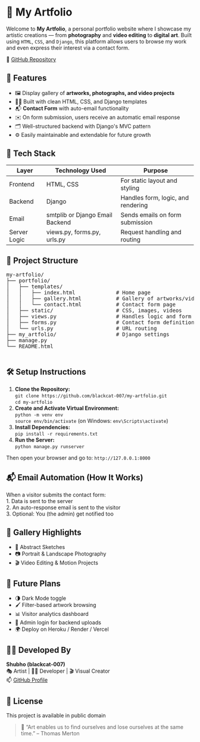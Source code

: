 
  <h1>🎨 My Artfolio</h1>

  <p>Welcome to <strong>My Artfolio</strong>, a personal portfolio website where I showcase my artistic creations — from <strong>photography</strong> and <strong>video editing</strong> to <strong>digital art</strong>. Built using <code>HTML</code>, <code>CSS</code>, and <code>Django</code>, this platform allows users to browse my work and even express their interest via a contact form.</p>

  <p>🔗 <a href="https://github.com/blackcat-007/my-artfolio" target="_blank">GitHub Repository</a></p>

  <div class="section">
    <h2>🌟 Features</h2>
    <ul>
      <li>🖼️ Display gallery of <strong>artworks, photographs, and video projects</strong></li>
      <li>🧑‍💻 Built with clean HTML, CSS, and Django templates</li>
      <li>📬 <strong>Contact Form</strong> with auto-email functionality</li>
      <li>✉️ On form submission, users receive an automatic email response</li>
      <li>🗂️ Well-structured backend with Django's MVC pattern</li>
      <li>⚙️ Easily maintainable and extendable for future growth</li>
    </ul>
  </div>

  <div class="section">
    <h2>🧰 Tech Stack</h2>
    <table class="table">
      <thead>
        <tr>
          <th>Layer</th>
          <th>Technology Used</th>
          <th>Purpose</th>
        </tr>
      </thead>
      <tbody>
        <tr>
          <td>Frontend</td>
          <td>HTML, CSS</td>
          <td>For static layout and styling</td>
        </tr>
        <tr>
          <td>Backend</td>
          <td>Django</td>
          <td>Handles form, logic, and rendering</td>
        </tr>
        <tr>
          <td>Email</td>
          <td>smtplib or Django Email Backend</td>
          <td>Sends emails on form submission</td>
        </tr>
        <tr>
          <td>Server Logic</td>
          <td>views.py, forms.py, urls.py</td>
          <td>Request handling and routing</td>
        </tr>
      </tbody>
    </table>
  </div>

  <div class="section">
    <h2>📁 Project Structure</h2>
    <pre>
my-artfolio/
├── portfolio/
│   ├── templates/
│   │   ├── index.html             # Home page
│   │   ├── gallery.html           # Gallery of artworks/videos
│   │   └── contact.html           # Contact form page
│   ├── static/                    # CSS, images, videos
│   ├── views.py                   # Handles logic and form
│   ├── forms.py                   # Contact form definition
│   └── urls.py                    # URL routing
├── my_artfolio/                   # Django settings
├── manage.py
└── README.html
    </pre>
  </div>

  <div class="section">
    <h2>🛠️ Setup Instructions</h2>
    <ol>
      <li><strong>Clone the Repository:</strong><br>
        <code>git clone https://github.com/blackcat-007/my-artfolio.git</code><br>
        <code>cd my-artfolio</code>
      </li>
      <li><strong>Create and Activate Virtual Environment:</strong><br>
        <code>python -m venv env</code><br>
        <code>source env/bin/activate</code> (on Windows: <code>env\Scripts\activate</code>)
      </li>
      <li><strong>Install Dependencies:</strong><br>
        <code>pip install -r requirements.txt</code>
      </li>
      <li><strong>Run the Server:</strong><br>
        <code>python manage.py runserver</code>
      </li>
    </ol>
    <p>Then open your browser and go to: <code>http://127.0.0.1:8000</code></p>
  </div>

  <div class="section">
    <h2>📬 Email Automation (How It Works)</h2>
    <div class="highlight">
      When a visitor submits the contact form:<br>
      1. Data is sent to the server<br>
      2. An auto-response email is sent to the visitor<br>
      3. Optional: You (the admin) get notified too
    </div>
  </div>

  <div class="section">
    <h2>📸 Gallery Highlights</h2>
    <ul>
      <li>🎨 Abstract Sketches</li>
      <li>📷 Portrait & Landscape Photography</li>
      <li>🎬 Video Editing & Motion Projects</li>
    </ul>
  </div>

  <div class="section">
    <h2>📌 Future Plans</h2>
    <ul>
      <li>🌗 Dark Mode toggle</li>
      <li>🖌️ Filter-based artwork browsing</li>
      <li>📊 Visitor analytics dashboard</li>
      <li>🔐 Admin login for backend uploads</li>
      <li>🌍 Deploy on Heroku / Render / Vercel</li>
    </ul>
  </div>

  <div class="section">
    <h2>🙋‍♂️ Developed By</h2>
    <p><strong>Shubho (blackcat-007)</strong><br>
      🎭 Artist | 👨‍💻 Developer | 🎬 Visual Creator<br>
      📫 <a href="https://github.com/blackcat-007" target="_blank">GitHub Profile</a>
    </p>
  </div>

  <div class="section">
    <h2>📄 License</h2>
    <p>This project is available in public domain</p>
  </div>

  <blockquote>
    🎨 “Art enables us to find ourselves and lose ourselves at the same time.” – Thomas Merton
  </blockquote>

